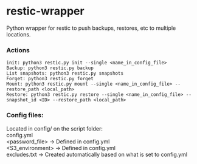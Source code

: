 # restic-wrapper
Python wrapper for restic to push backups, restores, etc to multiple locations.

### Actions

```
init: python3 restic.py init --single <name_in_config_file>
Backup: python3 restic.py backup
List snapshots: python3 restic.py snapshots
Forget: python3 restic.py forget
Mount: python3 restic.py mount --single <name_in_config_file> --restore_path <local_path>
Restore: python3 restic.py restore --single <name_in_config_file> --snapshot_id <ID> --restore_path <local_path>
```

### Config files:
Located in config/ on the script folder: <br>
config.yml <br>
<password_file> → Defined in config.yml <br>
<S3_environment> → Defined in config.yml <br>
excludes.txt → Created automatically based on what is set to config.yml
